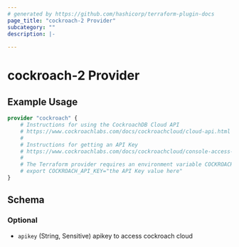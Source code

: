```yaml
---
# generated by https://github.com/hashicorp/terraform-plugin-docs
page_title: "cockroach-2 Provider"
subcategory: ""
description: |-
  
---
```


# cockroach-2 Provider



## Example Usage

```terraform
provider "cockroach" {
    # Instructions for using the CockroachDB Cloud API
    # https://www.cockroachlabs.com/docs/cockroachcloud/cloud-api.html
    #
    # Instructions for getting an API Key
    # https://www.cockroachlabs.com/docs/cockroachcloud/console-access-management#api-access
    #
    # The Terraform provider requires an environment variable COCKROACH_API_KEY
    # export COCKROACH_API_KEY="the API Key value here"
}
```

<!-- schema generated by tfplugindocs -->
## Schema

### Optional

- `apikey` (String, Sensitive) apikey to access cockroach cloud
